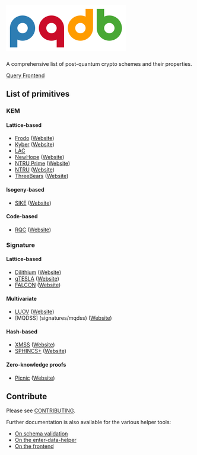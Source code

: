 # ![PQDB Logo](misc/logo/pqdb.png)  
A comprehensive list of post-quantum crypto schemes and their properties.

[Query Frontend](https://cryptoeng.github.io/pqdb/)

## List of primitives

### KEM

#### Lattice-based
* [Frodo](encryption/frodo) ([Website](https://frodokem.org/))
* [Kyber](encryption/kyber) ([Website](https://pq-crystals.org/kyber/))
* [LAC](encryption/lac)
* [NewHope](encryption/newhope) ([Website](https://www.newhopecrypto.org/))
* [NTRU Prime](encryption/ntru-prime) ([Website](https://ntruprime.cr.yp.to/))
* [NTRU](encryption/ntru) ([Website](https://ntru.org/))
* [ThreeBears](encryption/three-bears) ([Website](https://sourceforge.net/projects/threebears/))

#### Isogeny-based
* [SIKE](encryption/sike) ([Website](https://sike.org/))

#### Code-based
* [RQC](encryption/rqc) ([Website](https://pqc-rqc.org/))

### Signature

#### Lattice-based
* [Dilithium](signatures/dilithium) ([Website](https://pq-crystals.org/dilithium/))
* [qTESLA](signatures/qTESLA) ([Website](https://qtesla.org/))
* [FALCON](signatures/FALCON) ([Website](https://falcon-sign.info))

#### Multivariate
* [LUOV](signatures/LUOV) ([Website](https://www.esat.kuleuven.be/cosic/pqcrypto/luov/))
* [MQDSS] (signatures/mqdss) ([Website](http://mqdss.org))

#### Hash-based
* [XMSS](signatures/xmss) ([Website](https://tools.ietf.org/html/rfc8391))
* [SPHINCS+](signatures/SPHINCS) ([Website](https://sphincs.org/))

#### Zero-knowledge proofs
* [Picnic](signatures/Picnic) ([Website](https://microsoft.github.io/Picnic/))

## Contribute

Please see [CONTRIBUTING](CONTRIBUTING.md).

Further documentation is also available for the various helper tools:
* [On schema validation](tools/validation/README.md)
* [On the enter-data-helper](tools/enter-data-helper/README.md)
* [On the frontend](frontend/README.md)
